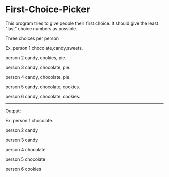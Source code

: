 # First-Choice-Picker

This program  tries to give people their first choice. It should give the least "last" choice numbers as possible. 


Three choices per person

Ex.
person 1 chocolate,candy,sweets.

person 2 candy, cookies, pie.

person 3 candy, chocolate, pie.

person 4 candy, chocolate, pie.

person 5 candy, chocolate, cookies.

person 6 candy, chocolate, cookies.
______________________________________________________


Output:

Ex.
person 1 chocolate.

person 2 candy

person 3 candy

person 4 chocolate

person 5 chocolate

person 6 cookies
